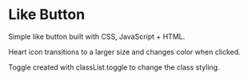 # Like Button

Simple like button built with CSS, JavaScript + HTML. 

Heart icon transitions to a larger size and changes color when clicked. 

Toggle created with classList.toggle to change the class styling. 
